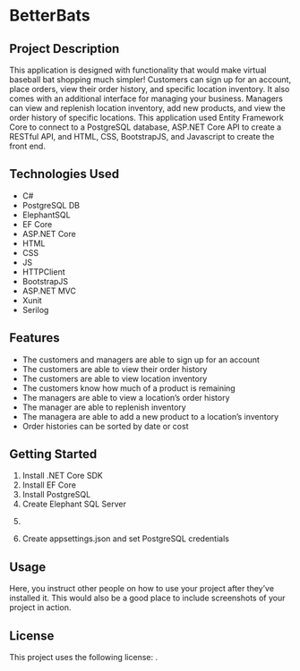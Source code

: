 # BetterBats
## Project Description
This application is designed with functionality that would make virtual baseball bat shopping much simpler! Customers can sign up for an account, 
place orders, view their order history, and specific location inventory. It also comes with an additional interface for managing your business. 
Managers can view and replenish location inventory, add new products, and view the order history of specific locations. This application used Entity Framework Core 
to connect to a PostgreSQL database, ASP.NET Core API to create a RESTful API, and HTML, CSS, BootstrapJS, and Javascript to create the front end.

## Technologies Used
* C#
* PostgreSQL DB
* ElephantSQL
* EF Core
* ASP.NET Core
* HTML
* CSS
* JS
* HTTPClient
* BootstrapJS
* ASP.NET MVC
* Xunit
* Serilog

## Features
* The customers and managers are able to sign up for an account
* The customers are able to view their order history
* The customers are able to view location inventory
* The customers know how much of a product is remaining
* The managers are able to view a location’s order history
* The manager are able to replenish inventory
* The managera are able to add a new product to a location’s inventory
* Order histories can be sorted by date or cost 

## Getting Started
1. Install .NET Core SDK
2. Install EF Core 
3. Install PostgreSQL
4. Create Elephant SQL Server
5. ```Git clone
    ```
6. Create appsettings.json and set PostgreSQL credentials 

## Usage
Here, you instruct other people on how to use your project after they’ve installed it. This would also be a good place to include screenshots of your project in action.

## License
This project uses the following license: <MIT>.
